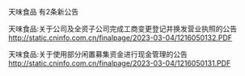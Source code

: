 天味食品 有2条新公告 

天味食品:关于公司及全资子公司完成工商变更登记并换发营业执照的公告 http://static.cninfo.com.cn/finalpage/2023-03-04/1216050132.PDF 

天味食品:关于使用部分闲置募集资金进行现金管理的公告 http://static.cninfo.com.cn/finalpage/2023-03-04/1216050131.PDF 


